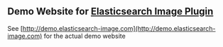 Demo Website for [Elasticsearch Image Plugin](https://github.com/kzwang/elasticsearch-image)
----

See [http://demo.elasticsearch-image.com](http://demo.elasticsearch-image.com) for the actual demo website

